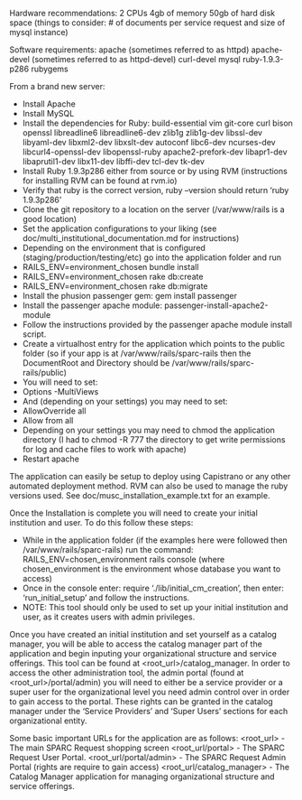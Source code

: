 Hardware recommendations:
2 CPUs
4gb of memory
50gb of hard disk space (things to consider: # of documents per service request and size of mysql instance)

Software requirements:
  apache (sometimes referred to as httpd)
  apache-devel (sometimes referred to as httpd-devel)
  curl-devel
  mysql
  ruby-1.9.3-p286
  rubygems

From a brand new server:
- Install Apache
- Install MySQL
- Install the dependencies for Ruby:
  build-essential vim git-core curl bison openssl libreadline6  libreadline6-dev zlib1g zlib1g-dev libssl-dev libyaml-dev   libxml2-dev libxslt-dev autoconf libc6-dev ncurses-dev  libcurl4-openssl-dev libopenssl-ruby apache2-prefork-dev  libapr1-dev libaprutil1-dev libx11-dev libffi-dev tcl-dev tk-dev
- Install Ruby 1.9.3p286 either from source or by using RVM (instructions for installing RVM can be found at rvm.io)
- Verify that ruby is the correct version, ruby –version should return ‘ruby 1.9.3p286’
- Clone the git repository to a location on the server (/var/www/rails is a good location)
- Set the application configurations to your liking (see doc/multi_institutional_documentation.md for instructions)
- Depending on the environment that is configured (staging/production/testing/etc) go into the application folder and run
- RAILS_ENV=environment_chosen bundle install
- RAILS_ENV=environment_chosen rake db:create
- RAILS_ENV=environment_chosen rake db:migrate
- Install the phusion passenger gem: gem install passenger
- Install the passenger apache module: passenger-install-apache2-module
- Follow the instructions provided by the passenger apache module install script.
- Create a virtualhost entry for the application which points to the public folder (so if your app is at /var/www/rails/sparc-rails then the DocumentRoot and Directory should be /var/www/rails/sparc-rails/public)
- You will need to set:
- Options -MultiViews
- And (depending on your settings) you may need to set:
- AllowOverride all
- Allow from all
- Depending on your settings you may need to chmod the application directory (I had to chmod -R 777 the directory to get write permissions for log and cache files to work with apache)
- Restart apache

The application can easily be setup to deploy using Capistrano or any other automated deployment method.  RVM can also be used to manage the ruby versions used.  See doc/musc_installation_example.txt for an example.

Once the Installation is complete you will need to create your initial institution and user.  To do this follow these steps:

- While in the application folder (if the examples here were followed then /var/www/rails/sparc-rails) run the command: RAILS_ENV=chosen_environment rails console (where chosen_environment is the environment whose database you want to access)
- Once in the console enter: require ‘./lib/initial_cm_creation’,  then enter: ‘run_initial_setup’ and follow the instructions.
- NOTE: This tool should only be used to set up your initial institution and user, as it creates users with admin privileges.

Once you have created an initial institution and set yourself as a catalog manager, you will be able to access the catalog manager part of the application and begin inputing your organizational structure and service offerings.  This tool can be found at <root_url>/catalog_manager. In order to access the other administration tool, the admin portal (found at <root_url>/portal/admin) you will need to either be a service provider or a super user for the organizational level you need admin control over in order to gain access to the portal.  These rights can be granted in the catalog manager under the ‘Service Providers’ and ‘Super Users’ sections for each organizational entity.

Some basic important URLs for the application are as follows:
<root_url> - The main SPARC Request shopping screen
<root_url/portal> - The SPARC Request User Portal.
<root_url/portal/admin> - The SPARC Request Admin Portal (rights are require to gain access)
<root_url/catalog_manager> - The Catalog Manager application for managing organizational structure and service offerings.


